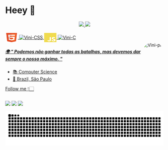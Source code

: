 # Heey 👾

<div align="center">
 <a href="https://github.com/vinisann">
 <img height="160em" src="https://github-readme-stats.vercel.app/api?username=vinisann&show_icons=true&theme=dark&include_all_commits=true&count_private=true"/>
 <img height="160em" src="https://github-readme-stats.vercel.app/api/top-langs/?username=vinisann&layout=compact&langs_count=7&theme=dark"/>
</div>
 
<div style="display: inline_block"><br>
<img align="center" alt="Vini-HTML" height="30" width="40" src="https://raw.githubusercontent.com/devicons/devicon/master/icons/html5/html5-original.svg"/>
<img align="center" alt="Vini-CSS" height="30" width="40" src="https://cdn.jsdelivr.net/gh/devicons/devicon/icons/css3/css3-original.svg"/>
<img align="center" alt="Vini-JS" height="30" width="40" src="https://raw.githubusercontent.com/devicons/devicon/master/icons/javascript/javascript-plain.svg"/>
<img align="center" alt="Vini-C" height="30" width="40" src="https://cdn.jsdelivr.net/gh/devicons/devicon/icons/c/c-original.svg"/>
</div>

 
 <img align="right" alt="Vini-pic" height="150" style="border-radius:50px;" src="https://img.ibxk.com.br/2019/07/05/homem-aranha-05142830781241.jpg?w=328">
</div>

 
##### 🌍 " Podemos não ganhar todas as batalhas, mas devemos dar sempre o nosso máximo. " 

- 📚 Computer Science
- 📍 Brazil, São Paulo

Follow me 👇🏻

 ##
 
<div> 
  <a href="https://www.instagram.com/_santoosvini/" target="_blank"><img src="https://img.shields.io/badge/-Instagram-%23E4405F?style=for-the-badge&logo=instagram&logoColor=white" target="_blank"></a>
  <a href = "mailto: vinysantoos16@gmail.com"><img src="https://img.shields.io/badge/-Gmail-%23333?style=for-the-badge&logo=gmail&logoColor=white" target="_blank"></a>
  <a href="https://www.linkedin.com/in/vinícius-santos-1680b9208/" target="_blank"><img src="https://img.shields.io/badge/-LinkedIn-%230077B5?style=for-the-badge&logo=linkedin&logoColor=white" target="_blank"></a> 
 
  ![Snake animation](https://github.com/vinisann/vinisann/blob/output/github-contribution-grid-snake.svg)
 
</div>
